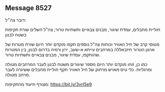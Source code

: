 ## Message 8527

דובר צה״ל:

חוליית מחבלים, עמדת שיגור, מבנים צבאיים ותשתיות טרור; צה"ל השלים שורת תקיפות בשטח לבנון

מטוסי קרב של חיל האוויר וכוחות צה"ל נוספים תקפו מוקדם יותר היום שורת מטרות של ארגון הטרור חיזבאללה במרחבים עייתא א-שעב, ירון ורמיה בדרום לבנון, בין המטרות שהותקפו, עמדת שיגור, מבנים צבאיים ותשתיות טרור. 

כמו כן, זוהו מוקדם יותר היום מספר שיגורים משטח לבנון לעבר המרחבים מטולה ומרגליות. כלי טיס מאויש מרחוק של חיל האוויר תקף חוליית מחבלים ששיגרה לעבר מרחב מטולה.

מצורף תיעוד מהתקיפות: https://bit.ly/3vrI5e9

